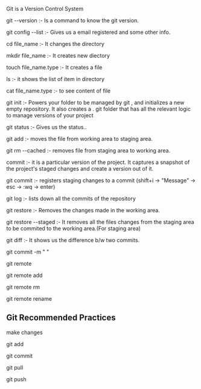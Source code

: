 Git is a Version Control System

git --version  :- Is a command to know the git version.

git config --list :- Gives us a email registered and some other info.

cd file_name :- It changes the directory

mkdir file_name :- It creates new diectory

touch file_name.type :- It creates a file

ls :-  it shows the list of item in directory 

cat file_name.type :-  to see content of file

git init :- Powers your folder to be managed by git , and initializes a new empty repository. It also creates a .
git folder that has all the relevant logic to manage versions of your project

git status :- Gives us the status..

git add <file> :- moves the file from working area to staging area.

git rm --cached <file> :- removes file from staging area to working area.

commit :-  it is a particular version of the project. It captures a snapshot of the project's staged changes and 
create a version out of it.

git commit :-  registers staging changes to a commit (shift+i  -> "Message" -> esc  -> :wq -> enter)

git log :-  lists down all the commits of the repository

git restore <file> :-  Removes the changes made in the working area.

git restore --staged <file> :- It removes all the files changes from the staging area to be commited to the working 
area.(For staging area)

 git diff :- It shows us the difference b/w two commits.
 
git commit -m " "

git remote

git remote add <nameOfRemote> <link of the Remote>

git remote rm <nameOf Remote>

git remote rename <oldName> <newName>

## Git Recommended Practices ##
  make changes
  
  git add

  git commit
  
  git pull
  
  git push
  
